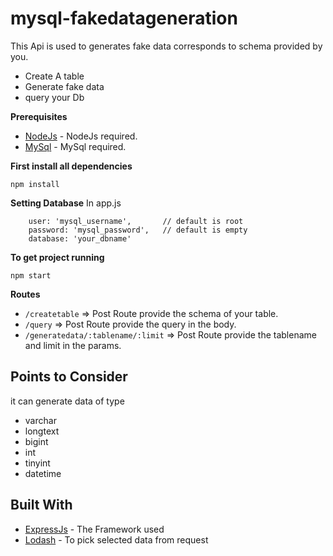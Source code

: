 # mysql-fakedatageneration
This Api is used to generates fake data corresponds to schema provided by you.

- Create A table 
- Generate fake data
- query your Db

**Prerequisites**

* [NodeJs](https://nodejs.org/en/) - NodeJs required.
* [MySql](https://www.mysql.com/downloads/) - MySql required.

**First install all dependencies**

`npm install`

**Setting Database**
In app.js 
```host: 'localhost',
    user: 'mysql_username',       // default is root
    password: 'mysql_password',   // default is empty
    database: 'your_dbname'

```
    
    
**To get project running**

`npm start`    


**Routes**

- `/createtable`                       =>    Post Route provide the schema of your table.
- `/query`                             =>    Post Route provide the query in the body.
- `/generatedata/:tablename/:limit`    =>    Post Route provide the tablename and limit in the params.

## Points to Consider

it can generate data of type 

- varchar
- longtext
- bigint
- int
- tinyint
- datetime




## Built With

* [ExpressJs](http://expressjs.com/) - The Framework used
* [Lodash](https://lodash.com/) - To pick selected data from request



